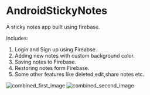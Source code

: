 # AndroidStickyNotes
A sticky notes app built using firebase.

Includes:
  1. Login and Sign up using Fireabse.
  2. Adding new notes with custom background color.
  3. Saving notes to Firebase.
  4. Restoring notes form Firebase.
  5. Some other features like deleted,edit,share notes etc.
  
![combined_first_image](https://user-images.githubusercontent.com/38569124/101748482-a0d8ee00-3af2-11eb-9897-39113ba5bfee.png)
![combined_second_image](https://user-images.githubusercontent.com/38569124/101748512-a7fffc00-3af2-11eb-9b4e-7f37f196f0bb.png)
